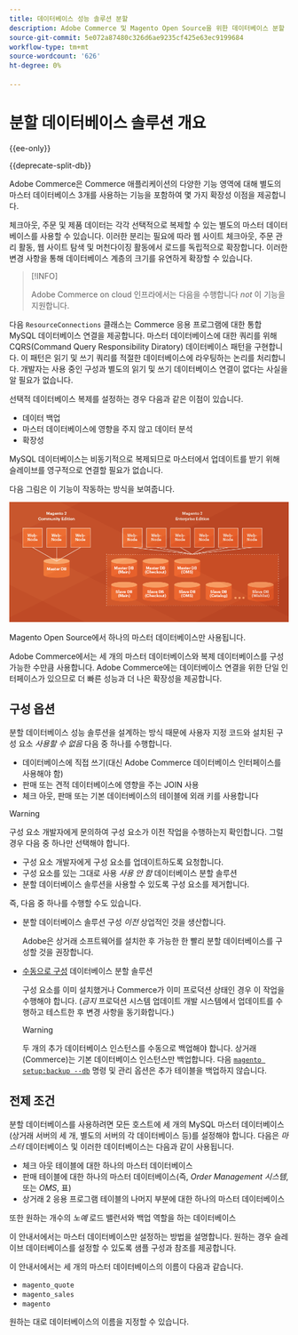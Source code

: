 ```yaml
---
title: 데이터베이스 성능 솔루션 분할
description: Adobe Commerce 및 Magento Open Source을 위한 데이터베이스 분할 솔루션에 대해 읽어 보십시오.
source-git-commit: 5e072a87480c326d6ae9235cf425e63ec9199684
workflow-type: tm+mt
source-wordcount: '626'
ht-degree: 0%

---
```



# 분할 데이터베이스 솔루션 개요

{{ee-only}}

{{deprecate-split-db}}

Adobe Commerce은 Commerce 애플리케이션의 다양한 기능 영역에 대해 별도의 마스터 데이터베이스 3개를 사용하는 기능을 포함하여 몇 가지 확장성 이점을 제공합니다.

체크아웃, 주문 및 제품 데이터는 각각 선택적으로 복제할 수 있는 별도의 마스터 데이터베이스를 사용할 수 있습니다. 이러한 분리는 필요에 따라 웹 사이트 체크아웃, 주문 관리 활동, 웹 사이트 탐색 및 머천다이징 활동에서 로드를 독립적으로 확장합니다. 이러한 변경 사항을 통해 데이터베이스 계층의 크기를 유연하게 확장할 수 있습니다.

>[!INFO]
>
>Adobe Commerce on cloud 인프라에서는 다음을 수행합니다 _not_ 이 기능을 지원합니다.

다음 `ResourceConnections` 클래스는 Commerce 응용 프로그램에 대한 통합 MySQL 데이터베이스 연결을 제공합니다. 마스터 데이터베이스에 대한 쿼리를 위해 CQRS(Command Query Responsibility Diratory) 데이터베이스 패턴을 구현합니다. 이 패턴은 읽기 및 쓰기 쿼리를 적절한 데이터베이스에 라우팅하는 논리를 처리합니다. 개발자는 사용 중인 구성과 별도의 읽기 및 쓰기 데이터베이스 연결이 없다는 사실을 알 필요가 없습니다.

선택적 데이터베이스 복제를 설정하는 경우 다음과 같은 이점이 있습니다.

- 데이터 백업
- 마스터 데이터베이스에 영향을 주지 않고 데이터 분석
- 확장성

MySQL 데이터베이스는 비동기적으로 복제되므로 마스터에서 업데이트를 받기 위해 슬레이브를 영구적으로 연결할 필요가 없습니다.

다음 그림은 이 기능이 작동하는 방식을 보여줍니다.

![Adobe Commerce에서는 다른 데이터베이스를 사용하여 테이블을 저장합니다](../../assets/configuration/split-db-diagram-ee.png)

Magento Open Source에서 하나의 마스터 데이터베이스만 사용됩니다.

Adobe Commerce에서는 세 개의 마스터 데이터베이스와 복제 데이터베이스를 구성 가능한 수만큼 사용합니다. Adobe Commerce에는 데이터베이스 연결을 위한 단일 인터페이스가 있으므로 더 빠른 성능과 더 나은 확장성을 제공합니다.

## 구성 옵션

분할 데이터베이스 성능 솔루션을 설계하는 방식 때문에 사용자 지정 코드와 설치된 구성 요소 _사용할 수 없음_ 다음 중 하나를 수행합니다.

- 데이터베이스에 직접 쓰기(대신 Adobe Commerce 데이터베이스 인터페이스를 사용해야 함)
- 판매 또는 견적 데이터베이스에 영향을 주는 JOIN 사용
- 체크 아웃, 판매 또는 기본 데이터베이스의 테이블에 외래 키를 사용합니다

>[!WARNING]
>
>구성 요소 개발자에게 문의하여 구성 요소가 이전 작업을 수행하는지 확인합니다. 그럴 경우 다음 중 하나만 선택해야 합니다.
>
>- 구성 요소 개발자에게 구성 요소를 업데이트하도록 요청합니다.
>- 구성 요소를 있는 그대로 사용 _사용 안 함_ 데이터베이스 분할 솔루션
>- 분할 데이터베이스 솔루션을 사용할 수 있도록 구성 요소를 제거합니다.


즉, 다음 중 하나를 수행할 수도 있습니다.

- 분할 데이터베이스 솔루션 구성 _이전_ 상업적인 것을 생산합니다.

   Adobe은 상거래 소프트웨어를 설치한 후 가능한 한 빨리 분할 데이터베이스를 구성할 것을 권장합니다.

- [수동으로 구성](multi-master-manual.md) 데이터베이스 분할 솔루션

   구성 요소를 이미 설치했거나 Commerce가 이미 프로덕션 상태인 경우 이 작업을 수행해야 합니다. (_금지_ 프로덕션 시스템 업데이트 개발 시스템에서 업데이트를 수행하고 테스트한 후 변경 사항을 동기화합니다.)

   >[!WARNING]
   >
   >두 개의 추가 데이터베이스 인스턴스를 수동으로 백업해야 합니다. 상거래(Commerce)는 기본 데이터베이스 인스턴스만 백업합니다. 다음 [`magento setup:backup --db`](../../installation/tutorials/backup.md) 명령 및 관리 옵션은 추가 테이블을 백업하지 않습니다.

## 전제 조건

분할 데이터베이스를 사용하려면 모든 호스트에 세 개의 MySQL 마스터 데이터베이스(상거래 서버의 세 개, 별도의 서버의 각 데이터베이스 등)를 설정해야 합니다. 다음은 _마스터_ 데이터베이스 및 이러한 데이터베이스는 다음과 같이 사용됩니다.

- 체크 아웃 테이블에 대한 하나의 마스터 데이터베이스
- 판매 테이블에 대한 하나의 마스터 데이터베이스(즉, _Order Management 시스템_, 또는 _OMS_, 표)
- 상거래 2 응용 프로그램 테이블의 나머지 부분에 대한 하나의 마스터 데이터베이스

또한 원하는 개수의 _노예_ 로드 밸런서와 백업 역할을 하는 데이터베이스

이 안내서에서는 마스터 데이터베이스만 설정하는 방법을 설명합니다. 원하는 경우 슬레이브 데이터베이스를 설정할 수 있도록 샘플 구성과 참조를 제공합니다.

이 안내서에서는 세 개의 마스터 데이터베이스의 이름이 다음과 같습니다.

- `magento_quote`
- `magento_sales`
- `magento`

원하는 대로 데이터베이스의 이름을 지정할 수 있습니다.
